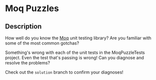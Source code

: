 # Moq Puzzles
## Description
How well do you know the [Moq](https://github.com/devlooped/moq) unit testing library? Are you familiar with some of the most common gotchas?

Something's wrong with each of the unit tests in the MoqPuzzleTests project. Even the test that's passing is wrong! Can you diagnose and resolve the problems?

Check out the `solution` branch to confirm your diagnoses!